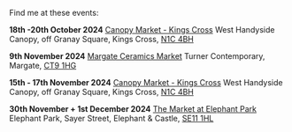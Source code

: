 Find me at these events:

**18th -20th October 2024**
[Canopy Market - Kings Cross](https://canopymarket.co.uk)
West Handyside Canopy, off Granay Square, Kings Cross, [N1C 4BH](https://maps.app.goo.gl/f5nJ5KAdtoPUWQJW7)

**9th November 2024**
[Margate Ceramics Market](https://www.instagram.com/margateceramicsmarket/)
Turner Contemporary, Margate, [CT9 1HG](https://maps.app.goo.gl/7NZeXbBh3CWk3x9R6)

**15th - 17th November 2024**
[Canopy Market - Kings Cross](https://canopymarket.co.uk)
West Handyside Canopy, off Granay Square, Kings Cross, [N1C 4BH](https://maps.app.goo.gl/f5nJ5KAdtoPUWQJW7)

**30th November + 1st December 2024**
[The Market at Elephant Park](https://elephantparkmarket.co.uk/home/)
Elephant Park, Sayer Street, Elephant & Castle, [SE11 1HL](https://maps.app.goo.gl/sN7LdZPQQB6DfP7W7)

